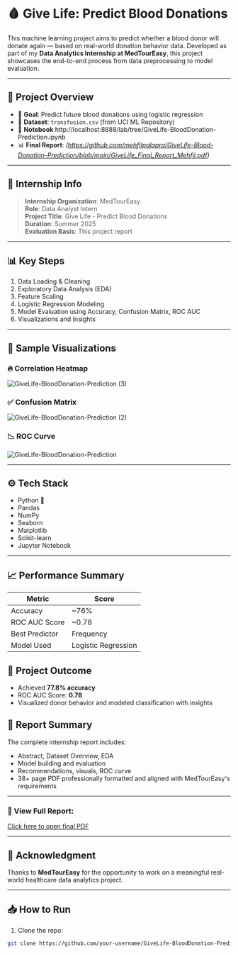 # 🩸 Give Life: Predict Blood Donations

This machine learning project aims to predict whether a blood donor will donate again — based on real-world donation behavior data. Developed as part of my **Data Analytics Internship at MedTourEasy**, this project showcases the end-to-end process from data preprocessing to model evaluation.

---

## 📌 Project Overview

- 🎯 **Goal**: Predict future blood donations using logistic regression
- 📁 **Dataset**: `transfusion.csv` (from UCI ML Repository)
- 📓 **Notebook**:http://localhost:8888/lab/tree/GiveLife-BloodDonation-Prediction.ipynb
- 📊 **Final Report**: *(https://github.com/mehfilpalapra/GiveLife-Blood-Donation-Prediction/blob/main/GiveLife_Final_Report_Mehfil.pdf)*

---

## 💼 Internship Info

> **Internship Organization**: MedTourEasy  
> **Role**: Data Analyst Intern  
> **Project Title**: Give Life - Predict Blood Donations  
> **Duration**: Summer 2025  
> **Evaluation Basis**: This project report

---

## 📊 Key Steps

1. Data Loading & Cleaning  
2. Exploratory Data Analysis (EDA)  
3. Feature Scaling  
4. Logistic Regression Modeling  
5. Model Evaluation using Accuracy, Confusion Matrix, ROC AUC  
6. Visualizations and Insights

---

## 🧪 Sample Visualizations

### 🔥 Correlation Heatmap
![GiveLife-BloodDonation-Prediction (3)](https://github.com/user-attachments/assets/d8c266c8-12d5-4eba-89e9-c78d22e73016)


### ✅ Confusion Matrix
![GiveLife-BloodDonation-Prediction (2)](https://github.com/user-attachments/assets/1b44438a-093c-437b-a95a-97bad26ed8c3)

### 📉 ROC Curve
![GiveLife-BloodDonation-Prediction](https://github.com/user-attachments/assets/8e485723-3180-4020-bd9f-8057b560b183)

---

## ⚙️ Tech Stack

- Python 🐍
- Pandas
- NumPy
- Seaborn
- Matplotlib
- Scikit-learn
- Jupyter Notebook

---

## 📈 Performance Summary

| Metric             | Score     |
|--------------------|-----------|
| Accuracy           | ~76%      |
| ROC AUC Score      | ~0.78     |
| Best Predictor     | Frequency |
| Model Used         | Logistic Regression |


## 🧠 Project Outcome
- Achieved **77.8% accuracy**
- ROC AUC Score: **0.78**
- Visualized donor behavior and modeled classification with insights

## 📌 Report Summary
The complete internship report includes:
- Abstract, Dataset Overview, EDA
- Model building and evaluation
- Recommendations, visuals, ROC curve
- 38+ page PDF professionally formatted and aligned with MedTourEasy's requirements

---

### 🔗 View Full Report:  
[Click here to open final PDF](GiveLife_Final_Report_Mehfil.pdf)

---

## 🙌 Acknowledgment
Thanks to **MedTourEasy** for the opportunity to work on a meaningful real-world healthcare data analytics project.



---

## 📥 How to Run

1. Clone the repo:
```bash
git clone https://github.com/your-username/GiveLife-BloodDonation-Prediction.git
